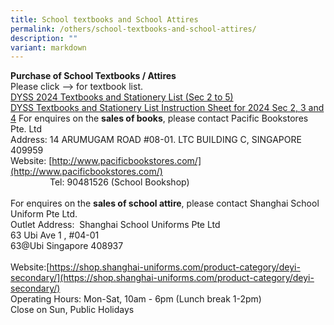 ```yaml
---
title: School textbooks and School Attires
permalink: /others/school-textbooks-and-school-attires/
description: ""
variant: markdown
---
```

**Purchase of School Textbooks / Attires**  
Please click –&gt; for textbook list.&nbsp;  
[DYSS 2024 Textbooks and Stationery List (Sec 2 to 5)](/files/Useful%20Links/UL%20Parents/2024%20dyss%20booklist%20(sec%202%20to%20sec%204).pdf)<br>
[DYSS Textbooks and Stationery List Instruction Sheet for 2024 Sec 2, 3 and 4](/files/Useful%20Links/UL%20Parents/2024%20dyss%20instructions%20sheet_pg.pdf)
For enquires on the&nbsp;**sales of books**, please contact Pacific Bookstores Pte. Ltd<br>
Address:&nbsp;14 ARUMUGAM ROAD #08-01. LTC BUILDING C, SINGAPORE 409959  
Website:&nbsp;[http://www.pacificbookstores.com/](http://www.pacificbookstores.com/)  
&nbsp;&nbsp; &nbsp;&nbsp;&nbsp; &nbsp;&nbsp;&nbsp; &nbsp;&nbsp;&nbsp; &nbsp;Tel: 90481526 (School Bookshop)  
					<br>
					For enquires on the&nbsp;**sales of school attire**, please contact Shanghai School Uniform Pte Ltd.  
Outlet Address:&nbsp;&nbsp;Shanghai School Uniforms Pte Ltd  
63 Ubi Ave 1 , #04-01  <br>
63@Ubi  Singapore 408937<br>  
Website:[https://shop.shanghai-uniforms.com/product-category/deyi-secondary/](https://shop.shanghai-uniforms.com/product-category/deyi-secondary/)&nbsp;  
Operating Hours: Mon-Sat, 10am - 6pm (Lunch break 1-2pm)  
Close on Sun, Public Holidays
